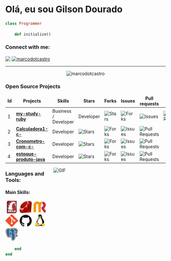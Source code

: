  # Olá, eu sou Gilson Dourado
 
```ruby 
class Programmer

	def initialize() 
```

<p align="left">
    <h3 align="left">Connect with me:</h3>
    <a href="https://www.linkedin.com/in/gilson-dourado-a0a4481a6/" target="_blank"><img align="center" src="https://github.com/marcodotcastro/marcodotcastro/blob/master/linkedin.png?raw=true"  width="40" target="_blank"/></a>
    <a href="https://t.me/Gilson_Dourado" target="_blank"><img align="center" src="https://github.com/marcodotcastro/marcodotcastro/blob/master/telegram.png?raw=true" alt="marcodotcastro" height="30" width="40"/></a>
    
</p>

---

<p align="center"> <img src="https://komarev.com/ghpvc/?username=marcodotcastro" alt="marcodotcastro" /> </p>


<h3>Open Source Projects</h3>
<table>
    <thead align="center">
        <tr border: none;>
            <td><b>Id</b></td>
	    <td><b>Projects</b></td>
	    <td><b>Skills</b></td>
            <td><b>Stars</b></td>
            <td><b>Forks</b></td>
            <td><b>Issues</b></td>
            <td><b>Pull requests</b></td>
        </tr>
    </thead>
    <tbody>
	<tr>
		<td>1</td>
            	<td><a href="https://github.com/Gilson-Dourado10/my-study-ruby"><b>my-study-ruby</b></a></td>
		<td>Business / Developer</td>
		<td>Developer</td>
            	<td><img alt="Stars" src="https://img.shields.io/github/stars/Gilson-Dourado10/my-study-ruby?style=flat-square&labelColor=343b41" /></td>
            	<td><img alt="Forks" src="https://img.shields.io/github/forks/Gilson-Dourado10/my-study-ruby?style=flat-square&labelColor=343b41" /></td>
            	<td><img alt="Issues" src="https://img.shields.io/github/issues/Gilson-Dourado10/my-study-ruby?style=flat-square&labelColor=343b41" /></td>
            	<td><img alt="Pull Requests" src="https://img.shields.io/github/issues-pr/Gilson-Dourado10/my-study-ruby?style=flat-square&labelColor=343b41" /></td>
        </tr>
        <tr>
		<td>2</td>
		<td><a href=https://github.com/https://github.com/Gilson-Dourado10/Calculadora1-c-.git"><b>Calculadora1-c-</b></a></td>
	 	<td>Developer</td>
	    	<td><img alt="Stars" src="https://img.shields.io/github/stars/Gilson-Dourado10/Calculadora1-c-?style=flat-square&labelColor=343b41" /></td>
            	<td><img alt="Forks" src="https://img.shields.io/github/forks/Gilson-Dourado10/Calculadora1-c-?style=flat-square&labelColor=343b41" /></td>
            	<td><img alt="Issues" src="https://img.shields.io/github/issues/Gilson-Dourado10/Calculadora1-c-?style=flat-square&labelColor=343b41" /></td>
            	<td><img alt="Pull Requests" src="https://img.shields.io/github/issues-pr/Gilson-Dourado10/Calculadora1-c-?style=flat-square&labelColor=343b41" /></td>
        </tr>
        <tr>
		<td>3</td>
            	<td><a href="https://github.com/Gilson-Dourado10/Cronometro-com-c-.git"><b>Cronometro-com-c-</b></a></td>
		<td>Developer</td>
            	<td><img alt="Stars" src="https://img.shields.io/github/stars/Gilson-Dourado10/Cronometro-com-c-?style=flat-square&labelColor=343b41" /></td>
            	<td><img alt="Forks" src="https://img.shields.io/github/forks/Gilson-Dourado10/Cronometro-com-c-?style=flat-square&labelColor=343b41" /></td>
            	<td><img alt="Issues" src="https://img.shields.io/github/issues/Gilson-Dourado10/Cronometro-com-c-?style=flat-square&labelColor=343b41" /></td>
            	<td><img alt="Pull Requests" src="https://img.shields.io/github/issues-pr/Gilson-Dourado10/Cronometro-com-c-?style=flat-square&labelColor=343b41" /></td>
        </tr>
	 <tr>
		<td>4</td>
            	<td><a href="https://github.com/Gilson-Dourado10/estoque-produto-java.git"><b>estoque-produto-java</b></a></td>
		<td>Developer</td>
            	<td><img alt="Stars" src="https://img.shields.io/github/stars/Gilson-Dourado10/estoque-produto-java?style=flat-square&labelColor=343b41" /></td>
            	<td><img alt="Forks" src="https://img.shields.io/github/forks/Gilson-Dourado10/estoque-produto-java?style=flat-square&labelColor=343b41" /></td>
            	<td><img alt="Issues" src="https://img.shields.io/github/issues/Gilson-Dourado10/estoque-produto-java?style=flat-square&labelColor=343b41" /></td>
            	<td><img alt="Pull Requests" src="https://img.shields.io/github/issues-pr/Gilson-Dourado10/estoque-produto-java?style=flat-square&labelColor=343b41" /></td>
        </tr>
    </tbody>
</table>

 <img align="right" alt="GIF" src="https://github.com/marcodotcastro/marcodotcastro/blob/master/code.gif?raw=true" width="70%" height="400px" />

<h3 align="left">Languages and Tools:</h3>
    <p align="left">
        <h4 align="left">Main Skills:</h4>
        <a href="https://stackshare.io/rails" target="_blank"><img src="https://github.com/devicons/devicon/raw/master/icons/rails/rails-original-wordmark.svg" alt="rails" width="40" height="40" /></a>
        <a href="https://stackshare.io/ruby" target="_blank"><img src="https://github.com/devicons/devicon/raw/master/icons/ruby/ruby-original.svg" alt="ruby" width="40" height="40" /></a>
        <a href="https://stackshare.io/rubymine" target="_blank"><img src="https://github.com/devicons/devicon/raw/master/icons/rubymine/rubymine-original.svg" alt="java" width="40" height="40" /></a>
        <a href="https://stackshare.io/git" target="_blank"><img src="https://github.com/devicons/devicon/raw/master/icons/git/git-original.svg" alt="git" width="40" height="40" /></a>
        <a href="https://stackshare.io/github" target="_blank"><img src="https://github.com/devicons/devicon/raw/master/icons/github/github-original.svg" alt="github" width="40" height="40" /></a>
        <a href="https://stackshare.io/linux" target="_blank"><img src="https://github.com/devicons/devicon/raw/master/icons/linux/linux-original.svg" alt="linux" width="40" height="40" /></a>
        <a  /></a>
        <a href="https://stackshare.io/postgresql" target="_blank"><img src="https://github.com/devicons/devicon/raw/master/icons/postgresql/postgresql-original.svg" alt="postgresql" width="40"
        <a  /></a>
    </p>

```ruby 
	end 
end 
```



